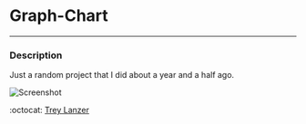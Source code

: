 # Graph-Chart

---

### Description

Just a random project that I did about a year and a half ago.

![Screenshot](/Graph-Chart/screenshot/graphChart-screenshot.png)

:octocat: [Trey Lanzer](https://github.com/TexasBullet26)
